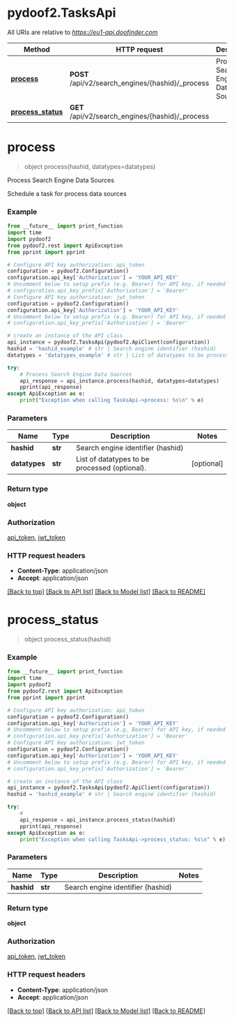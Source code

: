 # pydoof2.TasksApi

All URIs are relative to *https://eu1-api.doofinder.com*

Method | HTTP request | Description
------------- | ------------- | -------------
[**process**](TasksApi.md#process) | **POST** /api/v2/search_engines/{hashid}/_process | Process Search Engine Data Sources
[**process_status**](TasksApi.md#process_status) | **GET** /api/v2/search_engines/{hashid}/_process | 


# **process**
> object process(hashid, datatypes=datatypes)

Process Search Engine Data Sources

Schedule a task for process data sources

### Example
```python
from __future__ import print_function
import time
import pydoof2
from pydoof2.rest import ApiException
from pprint import pprint

# Configure API key authorization: api_token
configuration = pydoof2.Configuration()
configuration.api_key['Authorization'] = 'YOUR_API_KEY'
# Uncomment below to setup prefix (e.g. Bearer) for API key, if needed
# configuration.api_key_prefix['Authorization'] = 'Bearer'
# Configure API key authorization: jwt_token
configuration = pydoof2.Configuration()
configuration.api_key['Authorization'] = 'YOUR_API_KEY'
# Uncomment below to setup prefix (e.g. Bearer) for API key, if needed
# configuration.api_key_prefix['Authorization'] = 'Bearer'

# create an instance of the API class
api_instance = pydoof2.TasksApi(pydoof2.ApiClient(configuration))
hashid = 'hashid_example' # str | Search engine identifier (hashid)
datatypes = 'datatypes_example' # str | List of datatypes to be processed (optional). (optional)

try:
    # Process Search Engine Data Sources
    api_response = api_instance.process(hashid, datatypes=datatypes)
    pprint(api_response)
except ApiException as e:
    print("Exception when calling TasksApi->process: %s\n" % e)
```

### Parameters

Name | Type | Description  | Notes
------------- | ------------- | ------------- | -------------
 **hashid** | **str**| Search engine identifier (hashid) | 
 **datatypes** | **str**| List of datatypes to be processed (optional). | [optional] 

### Return type

**object**

### Authorization

[api_token](../README.md#api_token), [jwt_token](../README.md#jwt_token)

### HTTP request headers

 - **Content-Type**: application/json
 - **Accept**: application/json

[[Back to top]](#) [[Back to API list]](../README.md#documentation-for-api-endpoints) [[Back to Model list]](../README.md#documentation-for-models) [[Back to README]](../README.md)

# **process_status**
> object process_status(hashid)





### Example
```python
from __future__ import print_function
import time
import pydoof2
from pydoof2.rest import ApiException
from pprint import pprint

# Configure API key authorization: api_token
configuration = pydoof2.Configuration()
configuration.api_key['Authorization'] = 'YOUR_API_KEY'
# Uncomment below to setup prefix (e.g. Bearer) for API key, if needed
# configuration.api_key_prefix['Authorization'] = 'Bearer'
# Configure API key authorization: jwt_token
configuration = pydoof2.Configuration()
configuration.api_key['Authorization'] = 'YOUR_API_KEY'
# Uncomment below to setup prefix (e.g. Bearer) for API key, if needed
# configuration.api_key_prefix['Authorization'] = 'Bearer'

# create an instance of the API class
api_instance = pydoof2.TasksApi(pydoof2.ApiClient(configuration))
hashid = 'hashid_example' # str | Search engine identifier (hashid)

try:
    # 
    api_response = api_instance.process_status(hashid)
    pprint(api_response)
except ApiException as e:
    print("Exception when calling TasksApi->process_status: %s\n" % e)
```

### Parameters

Name | Type | Description  | Notes
------------- | ------------- | ------------- | -------------
 **hashid** | **str**| Search engine identifier (hashid) | 

### Return type

**object**

### Authorization

[api_token](../README.md#api_token), [jwt_token](../README.md#jwt_token)

### HTTP request headers

 - **Content-Type**: application/json
 - **Accept**: application/json

[[Back to top]](#) [[Back to API list]](../README.md#documentation-for-api-endpoints) [[Back to Model list]](../README.md#documentation-for-models) [[Back to README]](../README.md)


